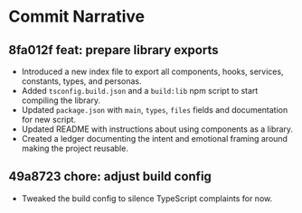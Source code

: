# Commit Narrative

## 8fa012f feat: prepare library exports
- Introduced a new index file to export all components, hooks, services, constants, types, and personas.
- Added `tsconfig.build.json` and a `build:lib` npm script to start compiling the library.
- Updated `package.json` with `main`, `types`, `files` fields and documentation for new script.
- Updated README with instructions about using components as a library.
- Created a ledger documenting the intent and emotional framing around making the project reusable.

## 49a8723 chore: adjust build config
- Tweaked the build config to silence TypeScript complaints for now.

